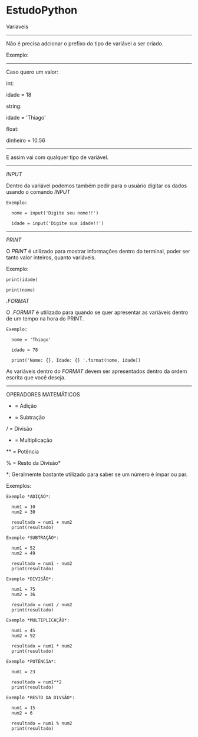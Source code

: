 # EstudoPython

Variaveis


-----------------------------------------------------

Não é precisa adcionar o prefixo do tipo de variável a ser criado.

Exemplo:

-----------------------------------------------------

Caso quero um valor:

int:
  
  idade = 18
  
string:

  idade = 'Thiago'
  
float:

  dinheiro = 10.56
  
-----------------------------------------------------
  
E assim vai com qualquer tipo de variável.


-----------------------------------------------------

*INPUT*

  Dentro da variável podemos também pedir para o usuário digitar os dados usando o comando *INPUT*

    Exemplo:

      nome = input('Digite seu nome!!')
      
      idade = input('Digite sua idade!!')
      
 
-----------------------------------------------------

*PRINT*

  O *PRINT* é utilizado para mostrar informações dentro do terminal, poder ser tanto valor inteiros, quanto variáveis.
  
  Exemplo:
  
    print(idade)
    
    print(nome)
    
*.FORMAT*

  O *.FORMAT* é utilizado para quando se quer apresentar as variáveis dentro de um tempo na hora do PRINT.
  
    Exemplo: 
    
      nome = 'Thiago'
      
      idade = 78
      
      print('Nome: {}, Idade: {} '.format(nome, idade))
     
     
  As variáveis dentro do *FORMAT* devem ser apresentados dentro da ordem escrita que você deseja.

-----------------------------------------------------

OPERADORES MATEMÁTICOS

  + = Adição
  
  - = Subtração
  
  / = Divisão
  
  * = Multiplicação
  
  ** = Potência
  
  % = Resto da Divisão*
  
  *: Geralmemte bastante utilizado para saber se um número é ímpar ou par.
  
  Exemplos:
  
    Exemplo *ADIÇÃO*:
      
      num1 = 10
      num2 = 30
      
      resultado = num1 + num2
      print(resultado)
      
    Exemplo *SUBTRAÇÃO*:
    
      num1 = 52
      num2 = 49
      
      resultado = num1 - num2
      print(resultado)
      
    Exemplo *DIVISÃO*:
    
      num1 = 75
      num2 = 36
    
      resultado = num1 / num2
      print(resultado)
    
    Exemplo *MULTIPLICAÇÃO*:
    
      num1 = 45
      num2 = 92
      
      resultado = num1 * num2
      print(resultado)
      
    Exemplo *POTÊNCIA*:
    
      num1 = 23
      
      resultado = num1**2
      print(resultado)
      
    Exemplo *RESTO DA DIVSÃO*:
    
      num1 = 15
      num2 = 6
      
      resultado = num1 % num2
      print(resultado)
